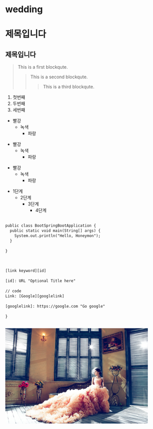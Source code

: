 # wedding
제목입니다
=============
제목입니다
-------------

> This is a first blockqute.
>	> This is a second blockqute.
>	>	> This is a third blockqute.

1. 첫번째
2. 두번째
3. 세번째

* 빨강
  * 녹색
    * 파랑

+ 빨강
  + 녹색
    + 파랑

- 빨강
  - 녹색
    - 파랑

* 1단계
  - 2단계
    + 3단계
      + 4단계

<pre>
<code>
public class BootSpringBootApplication {
  public static void main(String[] args) {
    System.out.println("Hello, Honeymon");
  }

}
</code>
</pre>

<pre>
<code>
[link keyword][id]

[id]: URL "Optional Title here"

// code
Link: [Google][googlelink]

[googlelink]: https://google.com "Go google"

}
</code>
</pre>

<img src="images/bride-1486004_1920.jpg" width="450px" height="300px" title="px(픽셀) 크기 설정" alt="RubberDuck"></img><br/>
